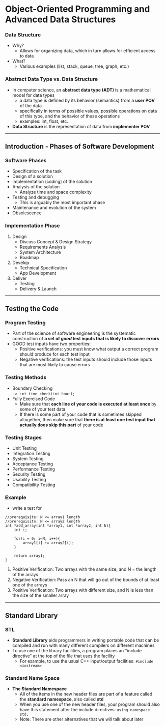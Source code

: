 # Object-Oriented Programming and Advanced Data Structures

### Data Structure

- Why?
	- Allows for organizing data, which in turn allows for efficient access to data
- What?
	- Various examples (list, stack, queue, tree, graph, etc.)

### Abstract Data Type vs. Data Structure

- In computer science, an **abstract data type (ADT)** is a mathematical model for data types
	- a data type is defined by its behavior (semantics) from a **user POV** of the data
	- specifically in terms of possible values, possible operations on data of this type, and the behavior of these operations
	- examples: int, float, etc.
- **Data Structure** is the representation of data from **implementer POV**

---

## Introduction - Phases of Software Development

### Software Phases

- Specification of the task
- Design of a solution
- Implementation (coding) of the solution
- Analysis of the solution
	- Analyze time and space complexity
- Testing and debugging
	- This is arguably the most important phase
- Maintenance and evolution of the system
- Obsolescence

### Implementation Phase

1. Design
	- Discuss Concept & Design Strategy
	- Requirements Analysis
	- System Architecture
	- Roadmap
2. Develop
	- Technical Specification
	- App Development
3. Deliver
	- Testing
	- Delivery & Launch

---

## Testing the Code

### Program Testing

- Part of the science of software engineering is the systematic construction of **a set of *good* test inputs that is likely to discover errors**
- GOOD test inputs have two properties:
	- Positive verifications: you must know what output a correct program should produce for each test input
	- Negative verifications: the test inputs should include those inputs that are most likely to cause errors

### Testing Methods

- Boundary Checking
	- `int time_check(int hour);`
- Fully Exercised Code
	- Make sure that **each line of your code is executed at least once** by some of your test data
	- If there is some part of your code that is sometimes skipped altogether, then make sure that **there is at least one test input that actually does skip this part** of your code

### Testing Stages

- Unit Testing
- Integration Testing
- System Testing
- Acceptance Testing
- Performance Testing
- Security Testing
- Usability Testing
- Compatibility Testing

### Example

- write a test for

```
//prerequisite: N <= array1 length
//prerequisite: N <= array2 length
int *add_array(int *array1, int *array2, int N){
	int i;

	for(i = 0; i<N, i++){
		array1[i] += array2[i];
	}
	
	return array1;
}
```

1. Positive Verification: Two arrays with the same size, and N = the length of the arrays
2. Negative Verification: Pass an N that will go out of the bounds of at least one of the arrays
3. Positive Verification: Two arrays with different size, and N is less than the size of the smaller array

---

## Standard Library

### STL

- **Standard Library** aids programmers in writing portable code that can be compiled and run with many different compilers on different machines
- To use one of the library facilities, a program places an "include directive" at the top of the file that uses the facility
	- For example, to use the usual C++ input/output facilities: `#include <iostream>`

### Standard Name Space

- **The Standard Namespace**
	- All of the items in the new header files are part of a feature called the **standard namespace**, also called **std**
	- When you use one of the new header files, your program should also have this statement after the include directives: `using namespace std;`
	- Note: There are other alternatives that we will talk about later
